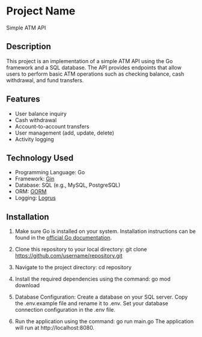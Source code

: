 # Project Name

Simple ATM API

## Description

This project is an implementation of a simple ATM API using the Go framework and a SQL database. The API provides endpoints that allow users to perform basic ATM operations such as checking balance, cash withdrawal, and fund transfers.

## Features

- User balance inquiry
- Cash withdrawal
- Account-to-account transfers
- User management (add, update, delete)
- Activity logging

## Technology Used

- Programming Language: Go
- Framework: [Gin](https://github.com/gin-gonic/gin)
- Database: SQL (e.g., MySQL, PostgreSQL)
- ORM: [GORM](https://gorm.io)
- Logging: [Logrus](https://github.com/sirupsen/logrus)

## Installation

1. Make sure Go is installed on your system. Installation instructions can be found in the [official Go documentation](https://golang.org/doc/install).

2. Clone this repository to your local directory:
   git clone https://github.com/username/repository.git

3. Navigate to the project directory:
  cd repository

4. Install the required dependencies using the command:
  go mod download

5. Database Configuration:
  Create a database on your SQL server.
  Copy the .env.example file and rename it to .env.
  Set your database connection configuration in the .env file.
  
6. Run the application using the command:
  go run main.go
  The application will run at http://localhost:8080.
